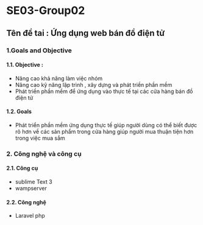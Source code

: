 # SE03-Group02
## Tên đề tai : Ứng dụng web bán đồ điện tử
### 1.Goals and Objective
#### 1.1. Objective : 
* Nâng cao khả năng làm việc nhóm
* Nâng cao kỹ năng lập trình , xây dựng và phát triền phần mềm
* Phát triền phần mềm để ứng dụng vào thực tế tại các cửa hàng bán đồ điện tử
#### 1.2. Goals
* Phát triển phần mềm ứng dụng thực tế giúp người dùng có thể biết được rõ hơn về các sản phẩm trong cửa hàng giúp người mua thuận tiện hơn trong việc mua sắm
### 2. Công nghệ và công cụ
#### 2.1. Công cụ
* sublime Text 3
* wampserver
#### 2.2. Công nghệ
* Laravel php




